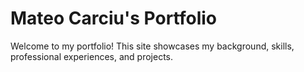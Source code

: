 # Mateo Carciu's Portfolio

Welcome to my portfolio! This site showcases my background, skills, professional experiences, and projects.
